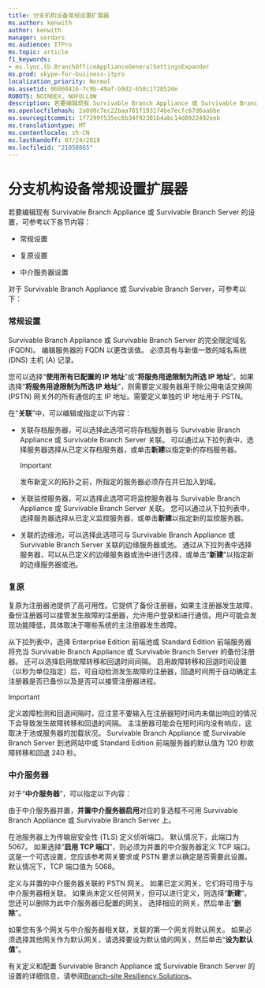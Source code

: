 ```yaml
---
title: 分支机构设备常规设置扩展器
ms.author: kenwith
author: kenwith
manager: serdars
ms.audience: ITPro
ms.topic: article
f1_keywords:
- ms.lync.tb.BranchOfficeApplianceGeneralSettingsExpander
ms.prod: skype-for-business-itpro
localization_priority: Normal
ms.assetid: 86860416-7c9b-49af-b9d2-658c172852de
ROBOTS: NOINDEX, NOFOLLOW
description: 若要编辑现有 Survivable Branch Appliance 或 Survivable Branch Server 的设置，可参考以下各节内容：
ms.openlocfilehash: 2a0d0c7ec22baa781f1931f4be7ecfc67d6aa6be
ms.sourcegitcommit: 1f7299f535ec6b34f92301b4abc14d8922492eeb
ms.translationtype: MT
ms.contentlocale: zh-CN
ms.lasthandoff: 07/24/2018
ms.locfileid: "21058865"
---
```

# <a name="branch-office-appliance-general-settings-expander"></a>分支机构设备常规设置扩展器
 
若要编辑现有 Survivable Branch Appliance 或 Survivable Branch Server 的设置，可参考以下各节内容：
  
- 常规设置
    
- 复原设置
    
- 中介服务器设置
    

对于 Survivable Branch Appliance 或 Survivable Branch Server，可参考以下：
  
### <a name="general-settings"></a>常规设置

Survivable Branch Appliance 或 Survivable Branch Server 的完全限定域名 (FQDN)。 编辑服务器的 FQDN 以更改该值。 必须具有与新值一致的域名系统 (DNS) 主机 (A) 记录。
  
您可以选择“**使用所有已配置的 IP 地址**”或“**将服务用途限制为所选 IP 地址**”。如果选择“**将服务用途限制为所选 IP 地址**”，则需要定义服务器用于除公用电话交换网 (PSTN) 网关外的所有通信的主 IP 地址。需要定义单独的 IP 地址用于 PSTN。
  
在“**关联**”中，可以编辑或指定以下内容：
  
- 关联存档服务器，可以选择此选项可将存档服务器与 Survivable Branch Appliance 或 Survivable Branch Server 关联。 可以通过从下拉列表中，选择服务器选择从已定义存档服务器，或单击**新建**以指定新的存档服务器。
    
    > [!IMPORTANT]
    > 发布新定义的拓扑之前，所指定的服务器必须存在并已加入到域。 
  
- 关联监控服务器，可以选择此选项可将监控服务器与 Survivable Branch Appliance 或 Survivable Branch Server 关联。 您可以通过从下拉列表中，选择服务器选择从已定义监控服务器，或单击**新建**以指定新的监控服务器。
    
- 关联的边缘池，可以选择此选项可与 Survivable Branch Appliance 或 Survivable Branch Server 关联的边缘服务器或池。 通过从下拉列表中选择服务器，可以从已定义的边缘服务器或池中进行选择，或单击“**新建**”以指定新的边缘服务器或池。
    
### <a name="resiliency"></a>复原

复原为注册器池提供了高可用性。它提供了备份注册器，如果主注册器发生故障，备份注册器可以接管发生故障的注册器，允许用户登录和进行通信。用户可能会发现功能降低，具体取决于哪些系统的主注册器发生故障。
  
从下拉列表中，选择 Enterprise Edition 前端池或 Standard Edition 前端服务器将充当 Survivable Branch Appliance 或 Survivable Branch Server 的备份注册器。 还可以选择启用故障转移和回退时间间隔。 启用故障转移和回退时间设置（以秒为单位指定）后，可自动检测发生故障的注册器，回退时间用于自动确定主注册器是否已备份以及是否可以接管注册器进程。
  
> [!IMPORTANT]
> 定义故障检测和回退间隔时，应注意不要输入在注册器短时间内未做出响应的情况下会导致发生故障转移和回退的间隔。 主注册器可能会在短时间内没有响应，这取决于池或服务器的加载状况。 Survivable Branch Appliance 或 Survivable Branch Server 到池网站中或 Standard Edition 前端服务器的默认值为 120 秒故障转移和回退 240 秒。 
  
### <a name="mediation-server"></a>中介服务器

对于“**中介服务器**”，可以指定以下内容：
  
由于中介服务器并置，**并置中介服务器启用**对应的复选框不可用 Survivable Branch Appliance 或 Survivable Branch Server 上。
  
在池服务器上为传输层安全性 (TLS) 定义侦听端口。 默认情况下，此端口为 5067。 如果选择“**启用 TCP 端口**”，则必须为并置的中介服务器定义 TCP 端口。 这是一个可选设置，您应该参考网关要求或 PSTN 要求以确定是否需要此设置。 默认情况下，TCP 端口值为 5068。
  
定义与并置的中介服务器关联的 PSTN 网关。 如果已定义网关，它们将可用于与中介服务器相关联。 如果尚未定义任何网关，但可以进行定义，则选择“**新建**”。 您还可以删除为此中介服务器已配置的网关。 选择相应的网关，然后单击“**删除**”。
  
如果您有多个网关与中介服务器相关联，关联的第一个网关将默认网关。 如果必须选择其他网关作为默认网关，请选择要设为默认值的网关，然后单击“**设为默认值**”。
  

有关定义和配置 Survivable Branch Appliance 或 Survivable Branch Server 的设置的详细信息，请参阅[Branch-site Resiliency Solutions](http://technet.microsoft.com/library/1700f99b-709c-4e47-88eb-c0a5490e26e2.aspx)。
  

